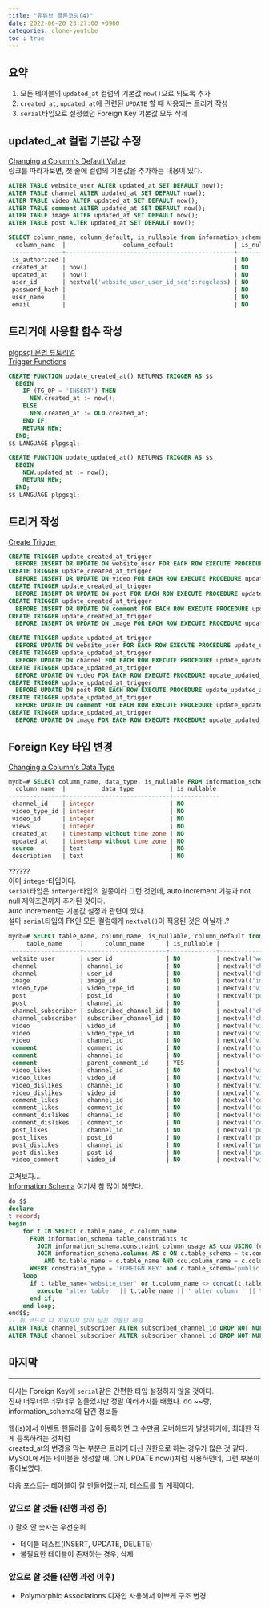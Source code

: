 ```yaml
---
title: "유튜브 클론코딩(4)"
date: 2022-06-20 23:27:00 +0900
categories: clone-youtube
toc : true
---
```


## 요약

1. 모든 테이블의 `updated_at` 컬럼의 기본값 `now()`으로 되도록 추가  
2. `created_at`, `updated_at`에 관련된 `UPDATE` 할 때 사용되는 트리거 작성
3. `serial`타입으로 설정했던 Foreign Key 기본값 모두 삭제

## updated_at 컬럼 기본값 수정

[Changing a Column's Default Value](https://www.postgresql.org/docs/current/ddl-alter.html#id-1.5.4.8.9)  
링크를 따라가보면, 첫 줄에 컬럼의 기본값을 추가하는 내용이 있다.  

```sql
ALTER TABLE website_user ALTER updated_at SET DEFAULT now();
ALTER TABLE channel ALTER updated_at SET DEFAULT now();
ALTER TABLE video ALTER updated_at SET DEFAULT now();
ALTER TABLE comment ALTER updated_at SET DEFAULT now();
ALTER TABLE image ALTER updated_at SET DEFAULT now();
ALTER TABLE post ALTER updated_at SET DEFAULT now();

SELECT column_name, column_default, is_nullable from information_schema.columns where table_name='website_user';
  column_name  |                column_default                 | is_nullable 
---------------+-----------------------------------------------+-------------
 is_authorized |                                               | NO
 created_at    | now()                                         | NO
 updated_at    | now()                                         | NO
 user_id       | nextval('website_user_user_id_seq'::regclass) | NO
 password_hash |                                               | NO
 user_name     |                                               | NO
 email         |                                               | NO
```

## 트리거에 사용할 함수 작성

[plgpsql 문법 튜토리얼](https://www.postgresqltutorial.com/postgresql-plpgsql/)  
[Trigger Functions](https://www.postgresql.org/docs/current/plpgsql-trigger.html)  

```sql
CREATE FUNCTION update_created_at() RETURNS TRIGGER AS $$
  BEGIN
    IF (TG_OP = 'INSERT') THEN
      NEW.created_at := now();
    ELSE
      NEW.created_at := OLD.created_at;
    END IF;
    RETURN NEW;
  END;
$$ LANGUAGE plpgsql;

CREATE FUNCTION update_updated_at() RETURNS TRIGGER AS $$
  BEGIN
    NEW.updated_at := now();
    RETURN NEW;
  END;
$$ LANGUAGE plpgsql;
```

## 트리거 작성

[Create Trigger](https://www.postgresql.org/docs/current/sql-createtrigger.html)  

```sql
CREATE TRIGGER update_created_at_trigger
  BEFORE INSERT OR UPDATE ON website_user FOR EACH ROW EXECUTE PROCEDURE update_created_at();
CREATE TRIGGER update_created_at_trigger
  BEFORE INSERT OR UPDATE ON video FOR EACH ROW EXECUTE PROCEDURE update_created_at();
CREATE TRIGGER update_created_at_trigger
  BEFORE INSERT OR UPDATE ON post FOR EACH ROW EXECUTE PROCEDURE update_created_at();
CREATE TRIGGER update_created_at_trigger
  BEFORE INSERT OR UPDATE ON comment FOR EACH ROW EXECUTE PROCEDURE update_created_at();
CREATE TRIGGER update_created_at_trigger
  BEFORE INSERT OR UPDATE ON image FOR EACH ROW EXECUTE PROCEDURE update_created_at();

CREATE TRIGGER update_updated_at_trigger
  BEFORE UPDATE ON website_user FOR EACH ROW EXECUTE PROCEDURE update_updated_at();
CREATE TRIGGER update_updated_at_trigger
  BEFORE UPDATE ON channel FOR EACH ROW EXECUTE PROCEDURE update_updated_at();
CREATE TRIGGER update_updated_at_trigger
  BEFORE UPDATE ON video FOR EACH ROW EXECUTE PROCEDURE update_updated_at();
CREATE TRIGGER update_updated_at_trigger
  BEFORE UPDATE ON post FOR EACH ROW EXECUTE PROCEDURE update_updated_at();
CREATE TRIGGER update_updated_at_trigger
  BEFORE UPDATE ON comment FOR EACH ROW EXECUTE PROCEDURE update_updated_at();
CREATE TRIGGER update_updated_at_trigger
  BEFORE UPDATE ON image FOR EACH ROW EXECUTE PROCEDURE update_updated_at();
```

## Foreign Key 타입 변경

[Changing a Column's Data Type](https://www.postgresql.org/docs/current/ddl-alter.html#id-1.5.4.8.10)  

```sql
mydb=# SELECT column_name, data_type, is_nullable FROM information_schema.columns WHERE table_name='video';
  column_name  |          data_type          | is_nullable 
---------------+-----------------------------+-------------
 channel_id    | integer                     | NO
 video_type_id | integer                     | NO
 video_id      | integer                     | NO
 views         | integer                     | NO
 created_at    | timestamp without time zone | NO
 updated_at    | timestamp without time zone | NO
 source        | text                        | NO
 description   | text                        | NO
```

??????  
이미 `integer`타입이다.  
`serial`타입은 `interger`타입의 일종이라 그런 것인데, auto increment 기능과 not null 제약조건까지 추가된 것이다.  
auto increment는 기본값 설정과 관련이 있다.  
설마 `serial`타입의 FK인 모든 컬럼에게 `nextval()`이 적용된 것은 아닐까..?  
```sql
mydb=# SELECT table_name, column_name, is_nullable, column_default from information_schema.columns where table_schema='public' and column_name like '%\_id';
     table_name     |      column_name      | is_nullable |                          column_default                           
--------------------+-----------------------+-------------+-------------------------------------------------------------------
 website_user       | user_id               | NO          | nextval('website_user_user_id_seq'::regclass)
 channel            | channel_id            | NO          | nextval('channel_channel_id_seq'::regclass)
 channel            | user_id               | NO          | nextval('channel_user_id_seq'::regclass)
 image              | image_id              | NO          | nextval('image_image_id_seq'::regclass)
 video_type         | video_type_id         | NO          | nextval('video_type_video_type_id_seq'::regclass)
 post               | post_id               | NO          | nextval('post_post_id_seq'::regclass)
 post               | channel_id            | NO          | 
 channel_subscriber | subscribed_channel_id | NO          | nextval('channel_subscriber_subscribed_channel_id_seq'::regclass)
 channel_subscriber | subscriber_channel_id | NO          | nextval('channel_subscriber_subscriber_channel_id_seq'::regclass)
 video              | video_id              | NO          | nextval('video_video_id_seq'::regclass)
 video              | video_type_id         | NO          | nextval('video_video_type_id_seq'::regclass)
 video              | channel_id            | NO          | nextval('video_channel_id_seq'::regclass)
 comment            | comment_id            | NO          | nextval('comment_comment_id_seq'::regclass)
 comment            | channel_id            | NO          | nextval('comment_channel_id_seq'::regclass)
 comment            | parent_comment_id     | YES         | 
 video_likes        | channel_id            | NO          | nextval('video_likes_channel_id_seq'::regclass)
 video_likes        | video_id              | NO          | nextval('video_likes_video_id_seq'::regclass)
 video_dislikes     | channel_id            | NO          | nextval('video_dislikes_channel_id_seq'::regclass)
 video_dislikes     | video_id              | NO          | nextval('video_dislikes_video_id_seq'::regclass)
 comment_likes      | channel_id            | NO          | nextval('comment_likes_channel_id_seq'::regclass)
 comment_likes      | comment_id            | NO          | nextval('comment_likes_comment_id_seq'::regclass)
 comment_dislikes   | channel_id            | NO          | nextval('comment_dislikes_channel_id_seq'::regclass)
 comment_dislikes   | comment_id            | NO          | nextval('comment_dislikes_comment_id_seq'::regclass)
 post_likes         | channel_id            | NO          | nextval('post_likes_channel_id_seq'::regclass)
 post_likes         | post_id               | NO          | nextval('post_likes_post_id_seq'::regclass)
 post_dislikes      | channel_id            | NO          | nextval('post_dislikes_channel_id_seq'::regclass)
 post_dislikes      | post_id               | NO          | nextval('post_dislikes_post_id_seq'::regclass)
 video_comment      | video_id              | NO          | nextval('video_comment_video_id_seq'::regclass)
```  
고쳐보자...  
[Information Schema](https://www.postgresql.org/docs/current/information-schema.html) 여기서 참 많이 해멨다.   

```sql
do $$
declare
t record;
begin
    for t IN SELECT c.table_name, c.column_name
      FROM information_schema.table_constraints tc 
        JOIN information_schema.constraint_column_usage AS ccu USING (constraint_schema, constraint_name) 
        JOIN information_schema.columns AS c ON c.table_schema = tc.constraint_schema
          AND tc.table_name = c.table_name AND ccu.column_name = c.column_name
      WHERE constraint_type = 'FOREIGN KEY' and c.table_schema='public'
    loop
      if t.table_name='website_user' or t.column_name <> concat(t.table_name, '_id') then
        execute 'alter table ' || t.table_name || ' alter column ' || t.column_name || ' DROP DEFAULT';
      end if;
    end loop;
end$$;
-- 위 코드로 다 지워지지 않아 남은 것들만 해결
ALTER TABLE channel_subscriber ALTER subscribed_channel_id DROP NOT NULL;
ALTER TABLE channel_subscriber ALTER subscriber_channel_id DROP NOT NULL;
```

## 마지막
___

다시는 Foreign Key에 `serial`같은 간편한 타입 설정하지 않을 것이다.  
진짜 너무너무너무너무 힘들었지만 정말 여러가지를 배웠다. do ~~랑, information_schema에 담긴 정보들  

웹(js)에서 이벤트 핸들러를 많이 등록하면 그 수만큼 오버헤드가 발생하기에, 최대한 적게 등록하려는 것처럼  
created_at의 변경을 막는 부분은 트리거 대신 권한으로 하는 경우가 많은 것 같다.  
MySQL에서는 테이블을 생성할 때, ON UPDATE now()처럼 사용하던데, 그런 부분이 좋아보였다.  

다음 포스트는 테이블이 잘 만들어졌는지, 테스트를 할 계획이다.  

### 앞으로 할 것들 (진행 과정 중)
() 괄호 안 숫자는 우선순위  

- 테이블 테스트(INSERT, UPDATE, DELETE)
- 불필요한 테이블이 존재하는 경우, 삭제

### 앞으로 할 것들 (진행 과정 이후)

- Polymorphic Associations 디자인 사용해서 이쁘게 구조 변경